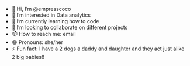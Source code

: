 - 👋 Hi, I’m @empresscoco
- 👀 I’m interested in Data analytics
- 🌱 I’m currently learning how to code 
- 💞️ I’m looking to collaborate on different projects
- 📫 How to reach me: email
- 😄 Pronouns: she/her
- ⚡ Fun fact: I have a 2 dogs a daddy and daughter and they act just alike 2 big babies!!

<!---
empresscoco/empresscoco is a ✨ special ✨ repository because its `README.md` (this file) appears on your GitHub profile.
You can click the Preview link to take a look at your changes.
--->
